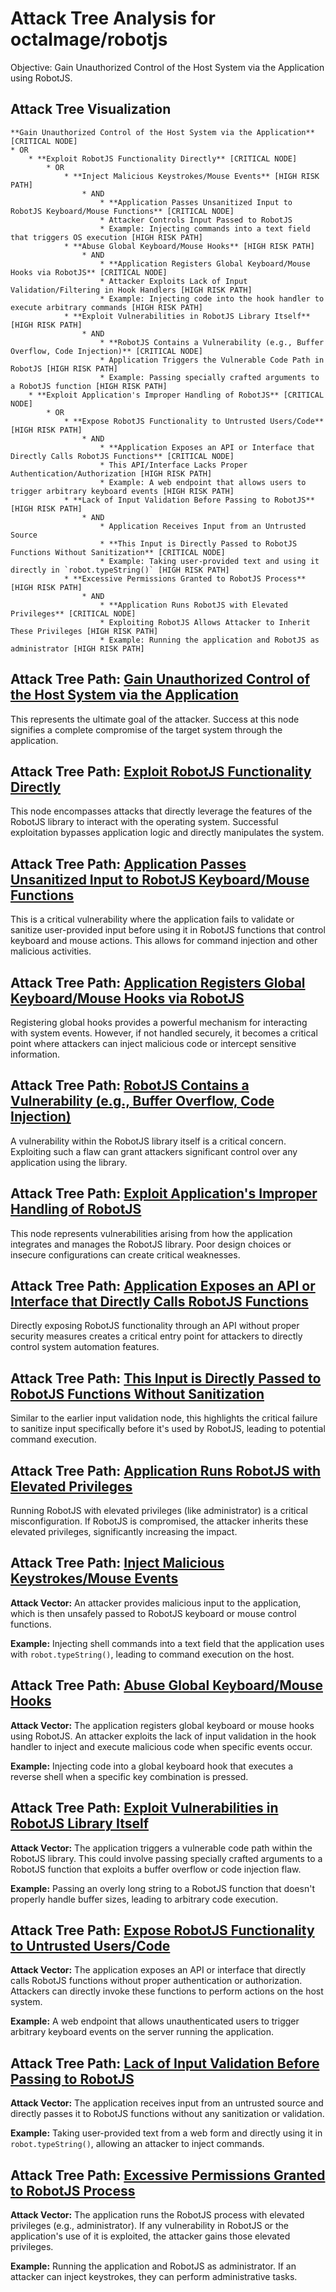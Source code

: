 # Attack Tree Analysis for octalmage/robotjs

Objective: Gain Unauthorized Control of the Host System via the Application using RobotJS.

## Attack Tree Visualization

```
**Gain Unauthorized Control of the Host System via the Application** [CRITICAL NODE]
* OR
    * **Exploit RobotJS Functionality Directly** [CRITICAL NODE]
        * OR
            * **Inject Malicious Keystrokes/Mouse Events** [HIGH RISK PATH]
                * AND
                    * **Application Passes Unsanitized Input to RobotJS Keyboard/Mouse Functions** [CRITICAL NODE]
                    * Attacker Controls Input Passed to RobotJS
                    * Example: Injecting commands into a text field that triggers OS execution [HIGH RISK PATH]
            * **Abuse Global Keyboard/Mouse Hooks** [HIGH RISK PATH]
                * AND
                    * **Application Registers Global Keyboard/Mouse Hooks via RobotJS** [CRITICAL NODE]
                    * Attacker Exploits Lack of Input Validation/Filtering in Hook Handlers [HIGH RISK PATH]
                    * Example: Injecting code into the hook handler to execute arbitrary commands [HIGH RISK PATH]
            * **Exploit Vulnerabilities in RobotJS Library Itself** [HIGH RISK PATH]
                * AND
                    * **RobotJS Contains a Vulnerability (e.g., Buffer Overflow, Code Injection)** [CRITICAL NODE]
                    * Application Triggers the Vulnerable Code Path in RobotJS [HIGH RISK PATH]
                    * Example: Passing specially crafted arguments to a RobotJS function [HIGH RISK PATH]
    * **Exploit Application's Improper Handling of RobotJS** [CRITICAL NODE]
        * OR
            * **Expose RobotJS Functionality to Untrusted Users/Code** [HIGH RISK PATH]
                * AND
                    * **Application Exposes an API or Interface that Directly Calls RobotJS Functions** [CRITICAL NODE]
                    * This API/Interface Lacks Proper Authentication/Authorization [HIGH RISK PATH]
                    * Example: A web endpoint that allows users to trigger arbitrary keyboard events [HIGH RISK PATH]
            * **Lack of Input Validation Before Passing to RobotJS** [HIGH RISK PATH]
                * AND
                    * Application Receives Input from an Untrusted Source
                    * **This Input is Directly Passed to RobotJS Functions Without Sanitization** [CRITICAL NODE]
                    * Example: Taking user-provided text and using it directly in `robot.typeString()` [HIGH RISK PATH]
            * **Excessive Permissions Granted to RobotJS Process** [HIGH RISK PATH]
                * AND
                    * **Application Runs RobotJS with Elevated Privileges** [CRITICAL NODE]
                    * Exploiting RobotJS Allows Attacker to Inherit These Privileges [HIGH RISK PATH]
                    * Example: Running the application and RobotJS as administrator [HIGH RISK PATH]
```


## Attack Tree Path: [Gain Unauthorized Control of the Host System via the Application](./attack_tree_paths/gain_unauthorized_control_of_the_host_system_via_the_application.md)

This represents the ultimate goal of the attacker. Success at this node signifies a complete compromise of the target system through the application.

## Attack Tree Path: [Exploit RobotJS Functionality Directly](./attack_tree_paths/exploit_robotjs_functionality_directly.md)

This node encompasses attacks that directly leverage the features of the RobotJS library to interact with the operating system. Successful exploitation bypasses application logic and directly manipulates the system.

## Attack Tree Path: [Application Passes Unsanitized Input to RobotJS Keyboard/Mouse Functions](./attack_tree_paths/application_passes_unsanitized_input_to_robotjs_keyboardmouse_functions.md)

This is a critical vulnerability where the application fails to validate or sanitize user-provided input before using it in RobotJS functions that control keyboard and mouse actions. This allows for command injection and other malicious activities.

## Attack Tree Path: [Application Registers Global Keyboard/Mouse Hooks via RobotJS](./attack_tree_paths/application_registers_global_keyboardmouse_hooks_via_robotjs.md)

Registering global hooks provides a powerful mechanism for interacting with system events. However, if not handled securely, it becomes a critical point where attackers can inject malicious code or intercept sensitive information.

## Attack Tree Path: [RobotJS Contains a Vulnerability (e.g., Buffer Overflow, Code Injection)](./attack_tree_paths/robotjs_contains_a_vulnerability__e_g___buffer_overflow__code_injection_.md)

A vulnerability within the RobotJS library itself is a critical concern. Exploiting such a flaw can grant attackers significant control over any application using the library.

## Attack Tree Path: [Exploit Application's Improper Handling of RobotJS](./attack_tree_paths/exploit_application's_improper_handling_of_robotjs.md)

This node represents vulnerabilities arising from how the application integrates and manages the RobotJS library. Poor design choices or insecure configurations can create critical weaknesses.

## Attack Tree Path: [Application Exposes an API or Interface that Directly Calls RobotJS Functions](./attack_tree_paths/application_exposes_an_api_or_interface_that_directly_calls_robotjs_functions.md)

Directly exposing RobotJS functionality through an API without proper security measures creates a critical entry point for attackers to directly control system automation features.

## Attack Tree Path: [This Input is Directly Passed to RobotJS Functions Without Sanitization](./attack_tree_paths/this_input_is_directly_passed_to_robotjs_functions_without_sanitization.md)

Similar to the earlier input validation node, this highlights the critical failure to sanitize input specifically before it's used by RobotJS, leading to potential command execution.

## Attack Tree Path: [Application Runs RobotJS with Elevated Privileges](./attack_tree_paths/application_runs_robotjs_with_elevated_privileges.md)

Running RobotJS with elevated privileges (like administrator) is a critical misconfiguration. If RobotJS is compromised, the attacker inherits these elevated privileges, significantly increasing the impact.

## Attack Tree Path: [Inject Malicious Keystrokes/Mouse Events](./attack_tree_paths/inject_malicious_keystrokesmouse_events.md)

**Attack Vector:** An attacker provides malicious input to the application, which is then unsafely passed to RobotJS keyboard or mouse control functions.

**Example:** Injecting shell commands into a text field that the application uses with `robot.typeString()`, leading to command execution on the host.

## Attack Tree Path: [Abuse Global Keyboard/Mouse Hooks](./attack_tree_paths/abuse_global_keyboardmouse_hooks.md)

**Attack Vector:** The application registers global keyboard or mouse hooks using RobotJS. An attacker exploits the lack of input validation in the hook handler to inject and execute malicious code when specific events occur.

**Example:** Injecting code into a global keyboard hook that executes a reverse shell when a specific key combination is pressed.

## Attack Tree Path: [Exploit Vulnerabilities in RobotJS Library Itself](./attack_tree_paths/exploit_vulnerabilities_in_robotjs_library_itself.md)

**Attack Vector:** The application triggers a vulnerable code path within the RobotJS library. This could involve passing specially crafted arguments to a RobotJS function that exploits a buffer overflow or code injection flaw.

**Example:** Passing an overly long string to a RobotJS function that doesn't properly handle buffer sizes, leading to arbitrary code execution.

## Attack Tree Path: [Expose RobotJS Functionality to Untrusted Users/Code](./attack_tree_paths/expose_robotjs_functionality_to_untrusted_userscode.md)

**Attack Vector:** The application exposes an API or interface that directly calls RobotJS functions without proper authentication or authorization. Attackers can directly invoke these functions to perform actions on the host system.

**Example:** A web endpoint that allows unauthenticated users to trigger arbitrary keyboard events on the server running the application.

## Attack Tree Path: [Lack of Input Validation Before Passing to RobotJS](./attack_tree_paths/lack_of_input_validation_before_passing_to_robotjs.md)

**Attack Vector:** The application receives input from an untrusted source and directly passes it to RobotJS functions without any sanitization or validation.

**Example:** Taking user-provided text from a web form and directly using it in `robot.typeString()`, allowing an attacker to inject commands.

## Attack Tree Path: [Excessive Permissions Granted to RobotJS Process](./attack_tree_paths/excessive_permissions_granted_to_robotjs_process.md)

**Attack Vector:** The application runs the RobotJS process with elevated privileges (e.g., administrator). If any vulnerability in RobotJS or the application's use of it is exploited, the attacker gains those elevated privileges.

**Example:** Running the application and RobotJS as administrator. If an attacker can inject keystrokes, they can perform administrative tasks.

